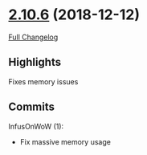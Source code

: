 # [2.10.6](https://github.com/WeakAuras/WeakAuras2/tree/2.10.6) (2018-12-12)

[Full Changelog](https://github.com/WeakAuras/WeakAuras2/compare/2.10.5...2.10.6)

## Highlights

 Fixes memory issues 

## Commits

InfusOnWoW (1):

- Fix massive memory usage

